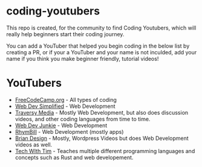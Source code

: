 # coding-youtubers

This repo is created, for the community to find Coding Youtubers, which will really help beginners start their coding journey.

You can add a YouTuber that helped you begin coding in the below list by creating a PR, or if your a YouTuber and your name is not inculded, add your name if you think you make beginner friendly, tutorial videos!

# YouTubers
- [FreeCodeCamp.org](https://www.youtube.com/Freecodecamp) - All types of coding
- [Web Dev Simplified](https://www.youtube.com/WebDevSimplified) - Web Development
- [Traversy Media](https://www.youtube.com/TraversyMedia) - Mostly Web Development, but also does discussion videos, and other coding languages from time to time.
- [Web Dev Junkie](https://www.youtube.com/WebDevJunkie) - Web Development
- [RhymBill](https://www.youtube.com/RhymBil) - Web Development (mostly apps)
- [Brian Design](https://www.youtube.com/channel/UCsKsymTY_4BYR-wytLjex7A) - Mostly, Wordpress Videos but does Web Development videos as well.
- [Tech WIth Tim](https://youtube.com/techwithtim) - Teaches multiple different programming languages and concepts such as Rust and web developement.
